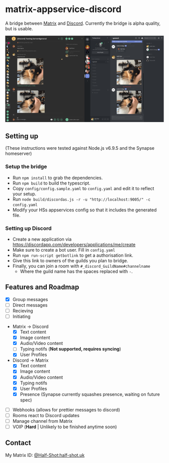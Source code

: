# matrix-appservice-discord

A bridge between [Matrix](http://matrix.org/) and [Discord](https://discordapp.com/).
Currently the bridge is alpha quality, but is usable.

![Screenshot of Riot and Discord working together](screenshot.png)

## Setting up

(These instructions were tested against Node.js v6.9.5 and the Synapse homeserver)

### Setup the bridge

* Run ``npm install`` to grab the dependencies.
* Run ``npm build`` to build the typescript.
* Copy ``config/config.sample.yaml`` to ``config.yaml`` and edit it to reflect your setup.
* Run ``node build/discordas.js -r -u "http://localhost:9005/" -c config.yaml``
* Modify your HSs appservices config so that it includes the generated file.

### Setting up Discord

* Create a new application via https://discordapp.com/developers/applications/me/create
* Make sure to create a bot user. Fill in ``config.yaml``
* Run ``npm run-script getbotlink`` to get a authorisation link.
* Give this link to owners of the guilds you plan to bridge.
* Finally, you can join a room with ``#_discord_GuildName#channelname``
  * Where the guild name has the spaces replaced with ``-``.  

## Features and Roadmap

 - [x] Group messages
 - [ ] Direct messages
  - [ ] Recieving
  - [ ] Initiating
 - Matrix -> Discord
   - [x] Text content
   - [x] Image content
   - [x] Audio/Video content
   - [ ] Typing notifs (**Not supported, requires syncing**)
   - [x] User Profiles
 - Discord -> Matrix
   - [x] Text content
   - [x] Image content
   - [x] Audio/Video content
   - [x] Typing notifs
   - [x] User Profiles
   - [x] Presence (Synapse currently squashes presence, waiting on future spec)
 - [ ] Webhooks (allows for prettier messages to discord)
 - [ ] Rooms react to Discord updates
 - [ ] Manage channel from Matrix
 - [ ] VOIP (**Hard** | Unlikely to be finished anytime soon)

## Contact

My Matrix ID: [@Half-Shot:half-shot.uk](https://matrix.to/#/@Half-Shot:half-shot.uk)
